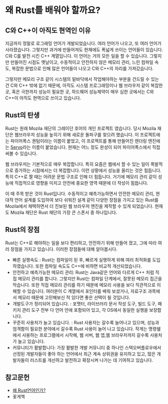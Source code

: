# 왜 Rust를 배워야 할까요?

## C와 C++이 아직도 현역인 이유

 지금까지 정말로 로그래밍 언어가 개발되었습니다.  여러 언어가 나오고, 또 여러 언어가 사라졌습니다. 그렇지만 과거에 만들어져도 현재에도 폭넓게 쓰이는 언어들이 있습니다. C와 C를 발전 시킨 C++ 계열입니다. 이 언어는 거의 모든 일을 할 수 있습니다. 그렇지만 만들어진 시점도 옛날이고,  수동적이고 안전하지 않은 메모리 관리, 느린 컴파일 속도, 복잡한 문법으로 인해 많은 언어들이 나오고 C와 C++의 자리를 가져갔습니다.

 그렇지만 메모리 구조 같이 시스템의 밑바닥에서 작업해야하는 부분을 건드릴 수 있는 건 C와 C++ 밖에 없기 때문에, 아직도 시스템 프로그래밍이나 웹 브라우저 같이 복잡한 곳, 혹은 극한까지 성능이 필요한 곳, 하드웨어 성능제약이 매우 심한 곳에서는 C와 C++이 아직도 현역으로 쓰이고 있습니다.

## Rust의 탄생

 Rust는 원래 Mozila 재단의 그레이던 호어의 개인 프로젝트 였습니다. 당시 Mozila 재단은 웹브라우저 성능을 높히기 위해 새로운 돌파구를 찾으려 했습니다. 이 프로젝트에는 파이어폭스 퀀텀이라는 이름이 붙었고, 이 프로젝트를 통해 만들어진 렌더링 엔진에는 [Servo](https://github.com/servo/servo)라는 이름이 붙었습니다. 현재는 어느 정도 완성이 되어 파이어폭스에서 직접 써볼 수 있습니다.

 웹 브라우저는 기본적으로 매우 복잡합니다. 특히 요즘은  웹에서 할 수 있는 일이 폭발적으로 증가하는 시점에서는 더 복잡합니다. 이런 상황에서 성능을 올리는 것은 힘듭니다.  특히 C++로 짤 때는 어려운 문법 구조로 인해 더 힘듭니다. 거기에 메모리 관리 같이 성능에 직접적으로 영향을 미치고 안전에 중요한 영역 때문에 더 작성이 힘듭니다.

 이 때 주목 받은 것이 Rust입니다. 수동적이고 예측가능하면서 안전한 메모리 관리, 현대적 언어 설계를 도입하여 보다 쉬워진 설계 같이 다양한 장점을 가지고 있는 Rust를  Mozila에서 채택하면서 더 진보된 웹 브라우저 엔진을 제작할 수 있게 되었습니다. 현재도 Mozila 재단은 Rust 재단의 가장 큰 스폰서 중 하나입니다.

## Rust의 장점

Rust는 C++로 해야하는 일을 보다 편리하고, 안전하기 위해 만들어 졌고, 그에 따라 여러 장점을 가지고 있습니다. 이러한 장점들에 대해 알아봅시다.

- 빠른 실행속도 : Rust는 컴파일이 된 후, 빠르게 실행하게 위해 여러 최적화를 도입하였습니다. 또한 컴파일 속도도 C++에 비하면 비교적 개선되었습니다.
- 안전하고 예측가능한 메모리 관리: Rust는 Java같은 언어와 다르게 C++ 처럼 직접 메모리 관리를 합니다. 그렇지만 Rust는 컴파일 단계에서, 잘못된 메모리 접근을 막습니다.  또한 직접 메모리 관리를 하기 때문에 메모리 사용을 보다 직관적으로 이해할 수 있습니다. 여러분이 C 계열에서 포인터를 배워 보셨거나, 자료구조 과목에서 메모리 때문에 고민해보신 적 있다면 좋은 선택이 될 것입니다.
- 개발도구가 정리되어 있습니다. : 포맷터, 라이브러리 문서 작성 도구, 빌드 도구, 패키지 관리 도구 전부 다 언어 안에 포함되어 있고, 각 OS에서 동일한 실행을 보장합니다.
- 꾸준히 사용처가 늘고 있습니다. : Rust 사용자는 갈수록 늘어나고 있으며, 성능과 엄격함이 필요한 분야에서 갈수록 Rust 사용이 늘어 나고 있습니다. 작게는 명령쉘에서 사용하는 프로그램에서 시작해, 웹 서버, 웹 앱,웹 브라우저까지 갈수록 사용처가 늘고 있습니다.
- 커뮤니티가 활발합니다: 가장 활발한 개발 커뮤니티 중 하나인 스택오버플로우에서 선정된 개발자들이 좋아 하는 언어에서 최근 계속 상위권을 유지하고 있고,  많은 개발자들이 러스트를 개선하고 발전하고 확장시켜 나가는 데 기여하고 있습니다.

## 참고문헌

- [왜 Rust언어인가?](https://medium.com/usingrust/%EC%99%9C-rust-%EC%96%B8%EC%96%B4%EC%9D%B8%EA%B0%80-78c5b43ee4a4)
- 꽃게책
